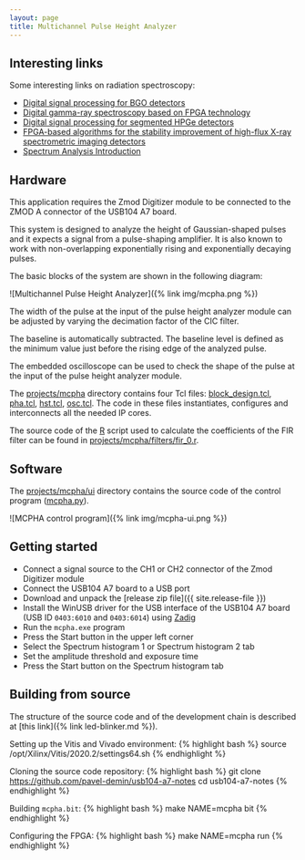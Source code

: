 ```yaml
---
layout: page
title: Multichannel Pulse Height Analyzer
---
```


Interesting links
-----

Some interesting links on radiation spectroscopy:
- [Digital signal processing for BGO detectors](https://doi.org/10.1016/0168-9002(93)91105-V)
- [Digital gamma-ray spectroscopy based on FPGA technology](https://doi.org/10.1016/S0168-9002(01)01925-8)
- [Digital signal processing for segmented HPGe detectors](https://archiv.ub.uni-heidelberg.de/volltextserver/4991)
- [FPGA-based algorithms for the stability improvement of high-flux X-ray spectrometric imaging detectors](https://tel.archives-ouvertes.fr/tel-02096235)
- [Spectrum Analysis Introduction](http://www.canberra.com/literature/fundamental-principles/pdf/Spectrum-Analysis.pdf)

Hardware
-----

This application requires the Zmod Digitizer module to be connected to the ZMOD A connector of the USB104 A7 board.

This system is designed to analyze the height of Gaussian-shaped pulses and it expects a signal from a pulse-shaping amplifier. It is also known to work with non-overlapping exponentially rising and exponentially decaying pulses.

The basic blocks of the system are shown in the following diagram:

![Multichannel Pulse Height Analyzer]({% link img/mcpha.png %})

The width of the pulse at the input of the pulse height analyzer module can be adjusted by varying the decimation factor of the CIC filter.

The baseline is automatically subtracted. The baseline level is defined as the minimum value just before the rising edge of the analyzed pulse.

The embedded oscilloscope can be used to check the shape of the pulse at the input of the pulse height analyzer module.

The [projects/mcpha](https://github.com/pavel-demin/usb104-a7-notes/tree/master/projects/mcpha) directory contains four Tcl files: [block_design.tcl](https://github.com/pavel-demin/usb104-a7-notes/blob/master/projects/mcpha/block_design.tcl), [pha.tcl](https://github.com/pavel-demin/usb104-a7-notes/blob/master/projects/mcpha/pha.tcl), [hst.tcl](https://github.com/pavel-demin/usb104-a7-notes/blob/master/projects/mcpha/hst.tcl), [osc.tcl](https://github.com/pavel-demin/usb104-a7-notes/blob/master/projects/mcpha/osc.tcl). The code in these files instantiates, configures and interconnects all the needed IP cores.

The source code of the [R](http://www.r-project.org) script used to calculate the coefficients of the FIR filter can be found in [projects/mcpha/filters/fir_0.r](https://github.com/pavel-demin/usb104-a7-notes/blob/master/projects/mcpha/filters/fir_0.r).

Software
-----

The [projects/mcpha/ui](https://github.com/pavel-demin/usb104-a7-notes/tree/master/projects/mcpha/ui) directory contains the source code of the control program ([mcpha.py](https://github.com/pavel-demin/usb104-a7-notes/blob/master/projects/mcpha/ui/mcpha.py)).

![MCPHA control program]({% link img/mcpha-ui.png %})

Getting started
-----

- Connect a signal source to the CH1 or CH2 connector of the Zmod Digitizer module
- Connect the USB104 A7 board to a USB port
- Download and unpack the [release zip file]({{ site.release-file }})
- Install the WinUSB driver for the USB interface of the USB104 A7 board (USB ID `0403:6010` and `0403:6014`) using [Zadig](https://zadig.akeo.ie)
- Run the `mcpha.exe` program
- Press the Start button in the upper left corner
- Select the Spectrum histogram 1 or Spectrum histogram 2 tab
- Set the amplitude threshold and exposure time
- Press the Start button on the Spectrum histogram tab

Building from source
-----

The structure of the source code and of the development chain is described at [this link]({% link led-blinker.md %}).

Setting up the Vitis and Vivado environment:
{% highlight bash %}
source /opt/Xilinx/Vitis/2020.2/settings64.sh
{% endhighlight %}

Cloning the source code repository:
{% highlight bash %}
git clone https://github.com/pavel-demin/usb104-a7-notes
cd usb104-a7-notes
{% endhighlight %}

Building `mcpha.bit`:
{% highlight bash %}
make NAME=mcpha bit
{% endhighlight %}

Configuring the FPGA:
{% highlight bash %}
make NAME=mcpha run
{% endhighlight %}
